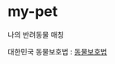 # my-pet
나의 반려동물 매칭

대한민국 동물보호법 : <a href="https://www.law.go.kr/lsSc.do?section=&menuId=1&subMenuId=15&tabMenuId=81&eventGubun=060101&query=%EB%8F%99%EB%AC%BC%EB%B3%B4%ED%98%B8%EB%B2%95#undefined">동물보호법</a>

